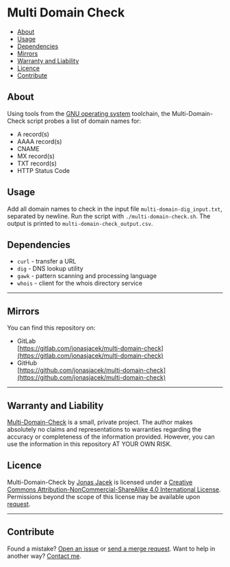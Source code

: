 # Multi Domain Check


<!-- vim-markdown-toc GFM -->

* [About](#about)
* [Usage](#usage)
* [Dependencies](#dependencies)
* [Mirrors](#mirrors)
* [Warranty and Liability](#warranty-and-liability)
* [Licence](#licence)
* [Contribute](#contribute)

<!-- vim-markdown-toc -->

## About
Using tools from the [GNU operating system](https://www.gnu.org/) toolchain, the Multi-Domain-Check script probes a list of domain names for:

* A record(s)
* AAAA record(s)
* CNAME
* MX record(s)
* TXT record(s)
* HTTP Status Code


## Usage
Add all domain names to check in the input file `multi-domain-dig_input.txt`, separated by newline. Run the script with `./multi-domain-check.sh`. The output is printed to `multi-domain-check_output.csv`.


## Dependencies
* `curl` - transfer a URL
* `dig` - DNS lookup utility
* `gawk` - pattern scanning and processing language
* `whois` - client for the whois directory service

---

## Mirrors

You can find this repository on:
* GitLab  
  [https://gitlab.com/jonasjacek/multi-domain-check](https://gitlab.com/jonasjacek/multi-domain-check)
* GitHub  
  [https://github.com/jonasjacek/multi-domain-check](https://github.com/jonasjacek/multi-domain-check)

---

## Warranty and Liability

[Multi-Domain-Check](https://gitlab.com/jonasjacek/multi-domain-check) is a small, private project. The author makes absolutely no claims and representations to warranties regarding the accuracy or completeness of the information provided. However, you can use the information in this repository AT YOUR OWN RISK.

## Licence

<span xmlns:dct="http://purl.org/dc/terms/" href="http://purl.org/dc/dcmitype/Text" property="dct:title" rel="dct:type">Multi-Domain-Check</span> by <a xmlns:cc="http://creativecommons.org/ns#" href="https://gitlab.com/jonasjacek/multi-domain-check" property="cc:attributionName" rel="cc:attributionURL">Jonas Jacek</a> is licensed under a <a rel="license" href="http://creativecommons.org/licenses/by-nc-sa/4.0/">Creative Commons Attribution-NonCommercial-ShareAlike 4.0 International License</a>. Permissions beyond the scope of this license may be available upon <a xmlns:cc="http://creativecommons.org/ns#" href="https://www.jonas.me/contact" rel="cc:morePermissions">request</a>.

---

## Contribute

Found a mistake? [Open an issue](https://gitlab.com/jonasjacek/multi-domain-check/-/issues) or [send a merge request](https://gitlab.com/jonasjacek/multi-domain-check/-/merge_requests). Want to help in another way? [Contact me](https://www.jonas.me/contact).
